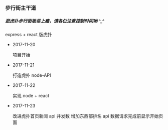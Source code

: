 ### 步行街主干道

##### 逛虎扑步行街极易上瘾，请各位注意控制时间哟 ^_^

express + react 版虎扑

- 2017-11-20

  项目开始

- 2017-11-21

  打造虎扑 node-API

- 2017-11-22

  实现 node + react

- 2017-11-23

  改进虎扑首页新闻 api 并发数
  增加东西部排名 api
  数据请求完成前显示开始页面
